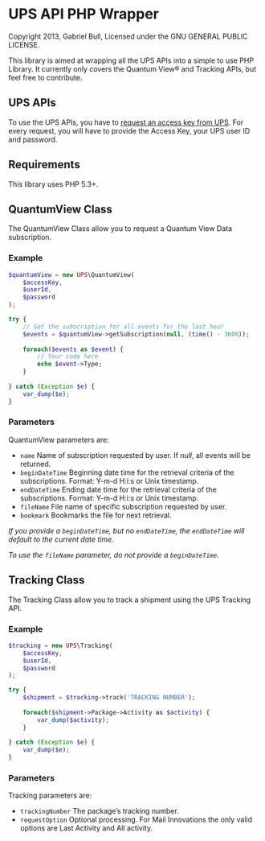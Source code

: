 UPS API PHP Wrapper
===================

Copyright 2013, Gabriel Bull, Licensed under the GNU GENERAL PUBLIC LICENSE.

This library is aimed at wrapping all the UPS APIs into a simple to use PHP Library. It currently only covers the Quantum View® and Tracking APIs, but feel free to contribute.

## UPS APIs

To use the UPS APIs, you have to [request an access key from UPS](https://www.ups.com/upsdeveloperkit). For every request, you will have to provide the Access Key, your UPS user ID and password.

## Requirements

This library uses PHP 5.3+.

## QuantumView Class

The QuantumView Class allow you to request a Quantum View Data subscription. 

### Example

```php
$quantumView = new UPS\QuantumView(
	$accessKey,
	$userId,
	$password
);

try {
	// Get the subscription for all events for the last hour
	$events = $quantumView->getSubscription(null, (time() - 3600));
	
	foreach($events as $event) {
		// Your code here
		echo $event->Type;
	}
	
} catch (Exception $e) {
	var_dump($e);
}
```

### Parameters

QuantumView parameters are:

 * `name` Name of subscription requested by user. If _null_, all events will be returned.
 * `beginDateTime` Beginning date time for the retrieval criteria of the subscriptions. Format: Y-m-d H:i:s or Unix timestamp.
 * `endDateTime` Ending date time for the retrieval criteria of the subscriptions. Format: Y-m-d H:i:s or Unix timestamp.
 * `fileName` File name of specific subscription requested by user.
 * `bookmark` Bookmarks the file for next retrieval.

_If you provide a `beginDateTime`, but no `endDateTime`, the `endDateTime` will default to the current date time._

_To use the `fileName` parameter, do not provide a `beginDateTime`._


## Tracking Class

The Tracking Class allow you to track a shipment using the UPS Tracking API. 

### Example

```php
$tracking = new UPS\Tracking(
	$accessKey,
	$userId,
	$password
);

try {
	$shipment = $tracking->track('TRACKING NUMBER');
		
	foreach($shipment->Package->Activity as $activity) {
		var_dump($activity);
	}
	
} catch (Exception $e) {
	var_dump($e);
}
```

### Parameters

Tracking parameters are:

 * `trackingNumber` The package’s tracking number.
 * `requestOption` Optional processing. For Mail Innovations the only valid options are Last Activity and All activity.


